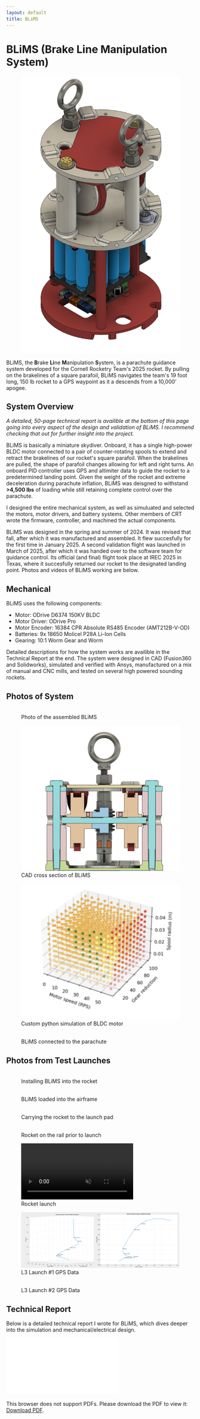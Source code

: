 ```yaml
---
layout: default
title: BLiMS
---
```


# BLiMS (Brake Line Manipulation System)

<figure class="center-figure">
    <img src="blims_1.png" alt="Blims main rendering">
    <figcaption></figcaption>
</figure>

BLiMS, the **B**rake **Li**ne **M**anipulation **S**ystem, is a parachute guidance system developed for the Cornell Rocketry Team's 2025 rocket. By pulling on the brakelines of a square parafoil, BLiMS navigates the team's 19 foot long, 150 lb rocket to a GPS waypoint as it a descends from a 10,000' apogee.

## System Overview

*A detailed, 50-page technical report is availible at the bottom of this page going into every aspect of the design and validation of BLiMS. I recommend checking that out for further insight into the project.*

BLiMS is basically a miniature skydiver. Onboard, it has a single high-power BLDC motor connected to a pair of counter-rotating spools to extend and retract the brakelines of our rocket's square parafoil. When the brakelines are pulled, the shape of parafoil changes allowing for left and right turns. An onboard PID controller uses GPS and altimiter data to guide the rocket to a predetermined landing point. Given the weight of the rocket and extreme deceleration during parachute inflation, BLiMS was deisgned to withstand **>4,500 lbs** of loading while still retaining complete control over the parachute. 

I designed the entire mechanical system, as well as simuluated and selected the motors, motor drivers, and battery systems. Other members of CRT wrote the firmware, controller, and machined the actual components.

BLiMS was designed in the spring and summer of 2024. It was revised that fall, after which it was manufactured and assembled. It flew succesfully for the first time in January 2025. A second validation flight was launched in March of 2025, after which it was handed over to the software team for guidance control. Its official (and final) flight took place at IREC 2025 in Texas, where it succesfully returned our rocket to the designated landing point. Photos and videos of BLiMS working are below. 

## Mechanical

BLiMS uses the following components:
- Motor: ODrive D6374 150KV BLDC
- Motor Driver: ODrive Pro
- Motor Encoder: 16384 CPR Absolute RS485 Encoder (AMT212B-V-OD)
- Batteries: 9x 18650 Molicel P28A Li-Ion Cells
- Gearing: 10:1 Worm Gear and Worm

Detailed descriptions for how the system works are availible in the Technical Report at the end. The system were designed in CAD (Fusion360 and Solidworks), simulated and verified with Ansys, manufactured on a mix of manual and CNC mills, and tested on several high powered sounding rockets. 

## Photos of System

<figure class="center-figure">
    <img src="blims_2.png" alt="">
    <figcaption>Photo of the assembled BLiMS</figcaption>
</figure>

<figure class="center-figure">
    <img src="blims_3.png" alt="">
    <figcaption>CAD cross section of BLiMS</figcaption>
</figure>

<figure class="center-figure">
    <img src="blims_3.2.png" alt="">
    <figcaption>Custom python simulation of BLDC motor</figcaption>
</figure>

<figure class="center-figure">
    <img src="blims_4.png" alt="">
    <figcaption>BLiMS connected to the parachute</figcaption>
</figure>

## Photos from Test Launches

<figure class="center-figure">
    <img src="blims_5.png" alt="">
    <figcaption>Installing BLiMS into the rocket</figcaption>
</figure>

<figure class="center-figure">
    <img src="blims_6.png" alt="">
    <figcaption>BLiMS loaded into the airframe</figcaption>
</figure>

<figure class="center-figure">
    <img src="blims_7.png" alt="">
    <figcaption>Carrying the rocket to the launch pad</figcaption>
</figure>

<figure class="center-figure">
    <img src="blims_8.png" alt="">
    <figcaption>Rocket on the rail prior to launch</figcaption>
</figure>

<figure class="center-video">
    <video controls autoplay loop muted>
    <source src="blims_launch_2.mp4" type="video/mp4">
    Your browser does not support the HTML5 Video element.
    </video>
    <figcaption>Rocket launch</figcaption>
</figure>

<figure class="center-figure">
    <img src="blims_9.png" alt="">
    <figcaption>L3 Launch #1 GPS Data</figcaption>
</figure>

<figure class="center-figure">
    <img src="blims_10.png" alt="">
    <figcaption>L3 Launch #2 GPS Data</figcaption>
</figure>

## Technical Report

Below is a detailed technical report I wrote for BLiMS, which dives deeper into the simulation and mechanical/electrical design.

<object data="blims_tech_report.pdf" type="application/pdf" width="500px" height="500px">
    <embed src="blims_tech_report.pdf">
        <p>This browser does not support PDFs. Please download the PDF to view it: <a href="blims_tech_report.pdf">Download PDF</a>.</p>
    </embed>
</object>